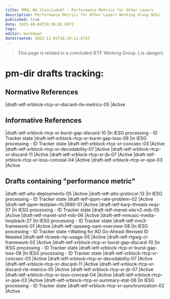```yaml
---
title: PMOL WG (Concluded) - Performance Metrics for Other Layers
description: Performance Metrics for Other Layers Working Group Wiki
published: true
date: 2025-08-04T19:30:01.697Z
tags: 
editor: markdown
dateCreated: 2022-12-01T16:29:11.873Z
---
```


> This page is related to a concluded IETF Working Group.
{.is-danger}

# pm-dir drafts tracking:

## Normative References

|draft-ietf-xrblock-rtcp-xr-discard-rle-metrics-05 |Active

## Informative References

|draft-ietf-xrblock-rtcp-xr-burst-gap-discard-10   |In IESG processing - ID Tracker state <Publication Requested>
|draft-ietf-xrblock-rtcp-xr-burst-gap-loss-08      |In IESG processing - ID Tracker state <Publication Requested>
|draft-ietf-xrblock-rtcp-xr-concsec-03             |Active
|draft-ietf-xrblock-rtcp-xr-decodability-07        |Active 
|draft-ietf-xrblock-rtcp-xr-discard-11             |Active 
|draft-ietf-xrblock-rtcp-xr-jb-07                  |Active
|draft-ietf-xrblock-rtcp-xr-loss-conceal-04        |Active
|draft-ietf-xrblock-rtcp-xr-qoe-03                 |Active

## Drafts containing "performance metric"

|draft-ietf-alto-deployments-05                    |Active
|draft-ietf-alto-protocol-13                       |In IESG processing - ID Tracker state <AD Evaluation::Revised ID Needed>
|draft-ietf-ippm-rate-problem-02                   |Active
|draft-ietf-ippm-testplan-rfc2680-01               |Active
|draft-ietf-karp-threats-reqs-07                   |In IESG processing - ID Tracker state <RFC Ed Queue>
|draft-ietf-manet-olsrv2-mib-05                    |Active
|draft-ietf-manet-smf-mib-06                       |Active
|draft-ietf-mmusic-media-loopback-27               |In IESG processing - ID Tracker state <RFC Ed Queue>
|draft-ietf-nvo3-framework-01                      |Active
|draft-ietf-opsawg-oam-overview-08                 |In IESG processing - ID Tracker state <Waiting for AD Go-Ahead::Revised ID Needed
|draft-ietf-rtcweb-rtp-usage-05                    |Active
|draft-ietf-rtgwg-cl-framework-02                  |Active
|draft-ietf-xrblock-rtcp-xr-burst-gap-discard-10   |In IESG processing - ID Tracker state <Publication Requested>
|draft-ietf-xrblock-rtcp-xr-burst-gap-loss-08      |In IESG processing - ID Tracker state <Publication Requested>
|draft-ietf-xrblock-rtcp-xr-concsec-03             |Active
|draft-ietf-xrblock-rtcp-xr-decodability-07        |Active
|draft-ietf-xrblock-rtcp-xr-discard-11             |Active
|draft-ietf-xrblock-rtcp-xr-discard-rle-metrics-05 |Active
|draft-ietf-xrblock-rtcp-xr-jb-07                  |Active
|draft-ietf-xrblock-rtcp-xr-loss-conceal-04        |Active
|draft-ietf-xrblock-rtcp-xr-qoe-03                 |Active
|draft-ietf-xrblock-rtcp-xr-summary-stat-06        |In IESG processing - ID Tracker state <Waiting for AD Go-Ahead>
|draft-ietf-xrblock-rtcp-xr-synchronization-02     |Active

